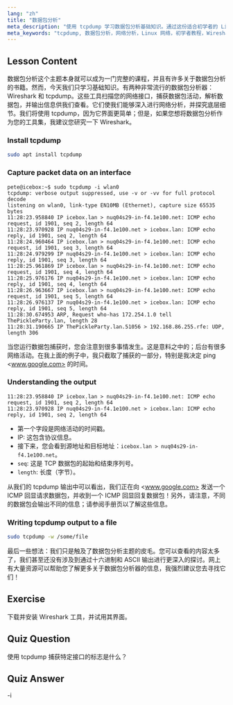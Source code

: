 ```yaml
---
lang: "zh"
title: "数据包分析"
meta_description: "使用 tcpdump 学习数据包分析基础知识。通过这份适合初学者的 Linux 指南，了解网络流量，捕获数据，并解释输出。"
meta_keywords: "tcpdump, 数据包分析，网络分析，Linux 网络，初学者教程，Wireshark, Linux 命令，网络流量"
---
```


## Lesson Content

数据包分析这个主题本身就可以成为一门完整的课程，并且有许多关于数据包分析的书籍。然而，今天我们只学习基础知识。有两种非常流行的数据包分析器：Wireshark 和 tcpdump。这些工具扫描您的网络接口，捕获数据包活动，解析数据包，并输出信息供我们查看。它们使我们能够深入进行网络分析，并探究底层细节。我们将使用 tcpdump，因为它界面更简单；但是，如果您想将数据包分析作为您的工具集，我建议您研究一下 Wireshark。

### Install tcpdump

```bash
sudo apt install tcpdump
```

### Capture packet data on an interface

```plaintext
pete@icebox:~$ sudo tcpdump -i wlan0
tcpdump: verbose output suppressed, use -v or -vv for full protocol decode
listening on wlan0, link-type EN10MB (Ethernet), capture size 65535 bytes
11:28:23.958840 IP icebox.lan > nuq04s29-in-f4.1e100.net: ICMP echo request, id 1901, seq 2, length 64
11:28:23.970928 IP nuq04s29-in-f4.1e100.net > icebox.lan: ICMP echo reply, id 1901, seq 2, length 64
11:28:24.960464 IP icebox.lan > nuq04s29-in-f4.1e100.net: ICMP echo request, id 1901, seq 3, length 64
11:28:24.979299 IP nuq04s29-in-f4.1e100.net > icebox.lan: ICMP echo reply, id 1901, seq 3, length 64
11:28:25.961869 IP icebox.lan > nuq04s29-in-f4.1e100.net: ICMP echo request, id 1901, seq 4, length 64
11:28:25.976176 IP nuq04s29-in-f4.1e100.net > icebox.lan: ICMP echo reply, id 1901, seq 4, length 64
11:28:26.963667 IP icebox.lan > nuq04s29-in-f4.1e100.net: ICMP echo request, id 1901, seq 5, length 64
11:28:26.976137 IP nuq04s29-in-f4.1e100.net > icebox.lan: ICMP echo reply, id 1901, seq 5, length 64
11:28:30.674953 ARP, Request who-has 172.254.1.0 tell ThePickleParty.lan, length 28
11:28:31.190665 IP ThePickleParty.lan.51056 > 192.168.86.255.rfe: UDP, length 306
```

当您运行数据包捕获时，您会注意到很多事情发生。这是意料之中的；后台有很多网络活动。在我上面的例子中，我只截取了捕获的一部分，特别是我决定 ping <www.google.com> 的时间。

### Understanding the output

```plaintext
11:28:23.958840 IP icebox.lan > nuq04s29-in-f4.1e100.net: ICMP echo request, id 1901, seq 2, length 64
11:28:23.970928 IP nuq04s29-in-f4.1e100.net > icebox.lan: ICMP echo reply, id 1901, seq 2, length 64
```

- 第一个字段是网络活动的时间戳。
- IP: 这包含协议信息。
- 接下来，您会看到源地址和目标地址：`icebox.lan > nuq04s29-in-f4.1e100.net`。
- `seq`: 这是 TCP 数据包的起始和结束序列号。
- `length`: 长度（字节）。

从我们的 tcpdump 输出中可以看出，我们正在向 <www.google.com> 发送一个 ICMP 回显请求数据包，并收到一个 ICMP 回显回复数据包！另外，请注意，不同的数据包会输出不同的信息；请参阅手册页以了解这些信息。

### Writing tcpdump output to a file

```bash
sudo tcpdump -w /some/file
```

最后一些想法：我们只是触及了数据包分析主题的皮毛。您可以查看的内容太多了，我们甚至还没有涉及到通过十六进制和 ASCII 输出进行更深入的探讨。网上有大量资源可以帮助您了解更多关于数据包分析器的信息，我强烈建议您去寻找它们！

## Exercise

下载并安装 Wireshark 工具，并试用其界面。

## Quiz Question

使用 tcpdump 捕获特定接口的标志是什么？

## Quiz Answer

-i

